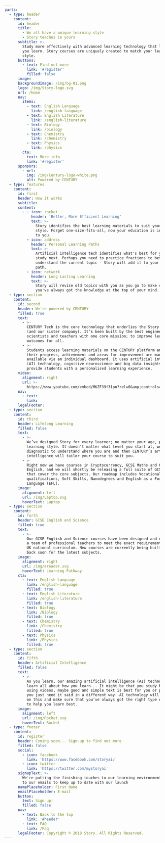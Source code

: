 ```yaml
---
parts:
  - type: header
    content:
      id: header
      title:
        - We all have a unique learning style
        - Story teaches in yours
      subtitle: >-
        Study more effectively with advanced learning technology that learns how
        you learn. Story courses are uniquely created to match your learning
        style.
      buttons:
        - text: Find out more
          link: '#register'
          filled: false
      image:
      backgroundImage: /img/bg-01.png
      logo: /img/Story-logo.svg
      url: /home
      nav:
        items:
          - text: English Language
            link: /english-language
          - text: English Literature
            link: /english-literature
          - text: Biology
            link: /biology
          - text: Chemistry
            link: /chemistry
          - text: Physics
            link: /physics
        cta:
          text: More info
          link: '#register'
      sponsors:
        - url:
          img: /img/Century-logo-white.png
          alt: Powered by CENTURY
  - type: features
    content:
      id: first
      header: How it works
      subtitle:
      content:
        - - icon: rocket
            header: 'Better, More Efficient Learning'
            text: >-
              Story identifies the best learning materials to suit your learning
              style. Forget one-size-fits-all, now your education is individual
              to you.
          - icon: address
            header: Personal Learning Paths
            text: >-
              Artificial intelligence tech identifies what's best for you to
              study next. Perhaps you need to practice fractions to better
              understand the current topic - Story will add it to your learning
              path.
          - icon: network
            header: Long Lasting Learning
            text: >-
              Story will revise old topics with you as you go to make sure that
              you've always got the knowledge at the top of your mind.
  - type: section
    content:
      id: second
      header: We're powered by CENTURY
      filled: true
      text:
        - >-
          CENTURY Tech is the core technology that underlies the Story platform
          (and our sister company). It’s been built by the best engineers,
          scientists and teachers with one core mission; to improve learning
          outcomes for all.
        - >-
          Students access learning materials on the CENTURY platform and data on
          their progress, achievement and areas for improvement are made
          available via an individual dashboard. It uses artificial intelligence
          (AI) technology, cognitive neuroscience and big data insights to
          provide students with a personalised learning experience.
      video:
        alignment: right
        url: >-
          https://www.youtube.com/embed/MKZF39f31po?rel=0&amp;controls=1&amp;showinfo=0
      nav:
        - text:
          link:
      legalFooter:
  - type: section
    content:
      id: third
      header: Lifelong Learning
      filled: false
      text:
        - >-
          We’ve designed Story for every learner; no matter your age, place or
          learning style. It doesn’t matter what level you start at, we’ll do a
          diagnostic to understand where you are and then CENTURY’s artificial
          intelligence will tailor your course to suit you.
        - >-
          Right now we have courses in Cryptocurrency, GCSE Maths and GCSE
          English, and we will shortly be releasing a full suite of GCSE courses
          that cover the core subjects. Our roadmap includes Vocational
          qualifications, Soft Skills, Nanodegrees and English as a Foreign
          Language (EFL).
      image:
        alignment: left
        url: /img/Laptop.svg
        hoverText: Laptop
  - type: section
    content:
      id: forth
      header: GCSE English and Science
      filled: true
      text:
        - >-
          Our GCSE English and Science courses have been designed and curated by
          a team of professional teachers to meet the exact requirements of the
          UK national curriculum. New courses are currently being built so check
          back soon for the latest subjects.
      image:
        alignment: right
        url: /img/ereader.svg
        hoverText: Learning Pathway
      cta:
        - text: English Language
          link: /english-language
          filled: true
        - text: English Literature
          link: /english-literature
          filled: true
        - text: Biology
          link: /Biology
          filled: true
        - text: Chemistry
          link: /Chemistry
          filled: true
        - text: Physics
          link: /Physics
          filled: true
  - type: section
    content:
      id: fifth
      header: Artificial Intelligence
      filled: false
      text:
        - >-
          As you learn, our amazing artificial intelligence (AI) technology will
          learn all about how you learn... It might be that you study better
          using videos, maybe good and simple text is best for you or perhaps
          you just need it said in a different way. AI technology will pick up
          on this and make sure that you’ve always got the right type of content
          to help you learn best.
      image:
        alignment: left
        url: /img/Rocket.svg
        hoverText: Rocket
  - type: footer
    content:
      id: register
      header: Coming soon... Sign-up to find out more
      filled: false
      social:
        - icon: facebook
          link: 'https://www.facebook.com/storyai/'
        - icon: twitter
          link: 'https://twitter.com/mystoryai'
      signupText: >-
        We're putting the finishing touches to our learning environment. Sign up
        to our emails to keep up to date with our launch
      namePlaceholder: First Name
      emailPlaceholder: E-mail
      button:
        text: Sign up!
        filled: false
      nav:
        - text: Back to the top
          link: '#header'
        - text: FAQ
          link: /Faq
      legalFooter: Copyright © 2018 Story. All Rights Reserved.
---
```


